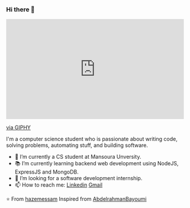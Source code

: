 ### Hi there 👋

<iframe src="https://giphy.com/embed/RyXVu4ZW454IM" width="480" height="270" frameBorder="0" class="giphy-embed" allowFullScreen></iframe><p><a href="https://giphy.com/gifs/RyXVu4ZW454IM">via GIPHY</a></p>

I'm a computer science student who is passionate about writing code, solving problems, automating stuff, and building software.

- 🔭 I’m currently a CS student at Mansoura Unversity.
- 📚 I’m currently learning  backend web development using NodeJS, ExpressJS and MongoDB.
- 👯 I’m looking for a software development internship. 
- 📫 How to reach me: [Linkedin](https://www.linkedin.com/in/hazemessamsaleh) [Gmail](mailto:hazemkwita123@gmail.com)

⭐️ From [hazemessam](https://github.com/hazemessam)
Inspired from [AbdelrahmanBayoumi](https://github.com/abdelrahmanbayoumi)

